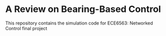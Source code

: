 # A Review on Bearing-Based Control

This repository contains the simulation code for ECE6563: Networked Control final project




